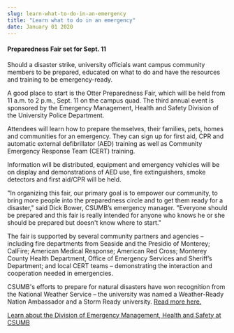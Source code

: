 ```yaml
---
slug: learn-what-to-do-in-an-emergency
title: "Learn what to do in an emergency"
date: January 01 2020
---
```


<h4>Preparedness Fair set for Sept. 11</h4><p>Should a disaster strike, university officials want campus community members to be prepared, educated on what to do and have the resources and training to be emergency-ready.
</p><p>A good place to start is the Otter Preparedness Fair, which will be held from 11 a.m. to 2 p.m., Sept. 11 on the campus quad. The third annual event is sponsored by the Emergency Management, Health and Safety Division of the University Police Department.
</p><p>Attendees will learn how to prepare themselves, their families, pets, homes and communities for an emergency. They can sign up for first aid, CPR and automatic external defibrillator (AED) training as well as Community Emergency Response Team (CERT) training.
</p><p>Information will be distributed, equipment and emergency vehicles will be on display and demonstrations of AED use, fire extinguishers, smoke detectors and first aid/CPR will be held.
</p><p>"In organizing this fair, our primary goal is to empower our community, to bring more people into the preparedness circle and to get them ready for a disaster," said Dick Bower, CSUMB’s emergency manager. "Everyone should be prepared and this fair is really intended for anyone who knows he or she should be prepared but doesn't know where to start."
</p><p>The fair is supported by several community partners and agencies – including fire departments from Seaside and the Presidio of Monterey; CalFire; American Medical Response; American Red Cross; Monterey County Health Department, Office of Emergency Services and Sheriff’s Department; and local CERT teams – demonstrating the interaction and cooperation needed in emergencies.
</p><p>CSUMB's efforts to prepare for natural disasters have won recognition from the National Weather Service – the university was named a Weather-Ready Nation Ambassador and a Storm Ready university. <a href="http://news.csumb.edu/news/2014/jun/26/csumb-recognized-preparedness-efforts">Read more here.</a>
</p><p><a href="http://police.csumb.edu/emergency-management">Learn about the Division of Emergency Management, Health and Safety at CSUMB</a>
</p><p> 
</p>
